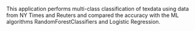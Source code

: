 This application performs multi-class classification of texdata using data from NY Times and Reuters and compared the accuracy with  the  ML algorithms 
RandomForestClassifiers and Logistic Regression.
